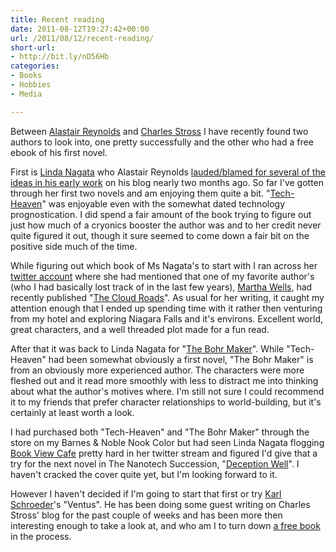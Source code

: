 ```yaml
---
title: Recent reading
date: 2011-08-12T19:27:42+00:00
url: /2011/08/12/recent-reading/
short-url:
- http://bit.ly/nD56Hb
categories:
- Books
- Hobbies
- Media

---
```

<div class='microid-mailto+http:sha1:a4be7c99831f6693d42c8212c2937bc984600193'>

Between [Alastair Reynolds](http://www.alastairreynolds.com/) and [Charles Stross](http://www.antipope.org) I have recently found two authors to look into, one pretty successfully and the other who had a free ebook of his first novel.

First is [Linda Nagata](http://www.mythicisland.com/) who Alastair Reynolds [lauded/blamed for several of the ideas in his early work](http://approachingpavonis.blogspot.com/2011/06/vast.html) on his blog nearly two months ago. So far I've gotten through her first two novels and am enjoying them quite a bit. "[Tech-Heaven](http://www.mythicisland.com/thpage.php)" was enjoyable even with the somewhat dated technology prognostication. I did spend a fair amount of the book trying to figure out just how much of a cryonics booster the author was and to her credit never quite figured it out, though it sure seemed to come down a fair bit on the positive side much of the time.

While figuring out which book of Ms Nagata's to start with I ran across her [twitter account](https://twitter.com/#!/LindaNagata) where she had mentioned that one of my favorite author's (who I had basically lost track of in the last few years), [Martha Wells](http://www.marthawells.com), had recently published "[The Cloud Roads](http://www.marthawells.com/cloudroads.htm)". As usual for her writing, it caught my attention enough that I ended up spending time with it rather then venturing from my hotel and exploring Niagara Falls and it's environs. Excellent world, great characters, and a well threaded plot made for a fun read.

After that it was back to Linda Nagata for "[The Bohr Maker](http://www.mythicisland.com/tbmpage.php)". While "Tech-Heaven" had been somewhat obviously a first novel, "The Bohr Maker" is from an obviously more experienced author. The characters were more fleshed out and it read more smoothly with less to distract me into thinking about what the author's motives where. I'm still not sure I could recommend it to my friends that prefer character relationships to world-building, but it's certainly at least worth a look.

I had purchased both "Tech-Heaven" and "The Bohr Maker" through the store on my Barnes & Noble Nook Color but had seen Linda Nagata flogging [Book View Cafe](http://www.bookviewcafe.com) pretty hard in her twitter stream and figured I'd give that a try for the next novel in The Nanotech Succession, "[Deception Well](http://www.mythicisland.com/dwpage.php)". I haven't cracked the cover quite yet, but I'm looking forward to it.

However I haven't decided if I'm going to start that first or try [Karl Schroeder](http://www.kschroeder.com)'s "Ventus". He has been doing some guest writing on Charles Stross' blog for the past couple of weeks and has been more then interesting enough to take a look at, and who am I to turn down [a free book](http://www.kschroeder.com/weblog/my-books/ventus/free-ebook-version) in the process.

